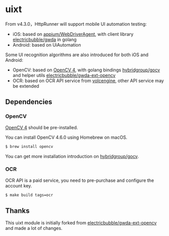 # uixt

From v4.3.0，HttpRunner will support mobile UI automation testing:

- iOS: based on [appium/WebDriverAgent], with client library [electricbubble/gwda] in golang
- Android: based on UiAutomation

Some UI recognition algorithms are also introduced for both iOS and Android:

- OpenCV: based on [OpenCV 4], with golang bindings [hybridgroup/gocv] and helper utils [electricbubble/gwda-ext-opencv]
- OCR: based on OCR API service from [volcengine], other API service may be extended

## Dependencies

### OpenCV

[OpenCV 4] should be pre-installed.

You can install OpenCV 4.6.0 using Homebrew on macOS.

```bash
$ brew install opencv
```

You can get more installation introduction on [hybridgroup/gocv].

### OCR

OCR API is a paid service, you need to pre-purchase and configure the account key.

```bash
$ make build tags=ocr
```

## Thanks

This uixt module is initially forked from [electricbubble/gwda-ext-opencv] and made a lot of changes.


[electricbubble/gwda-ext-opencv]: https://github.com/electricbubble/gwda-ext-opencv
[appium/WebDriverAgent]: https://github.com/appium/WebDriverAgent
[electricbubble/gwda]: https://github.com/electricbubble/gwda
[OpenCV 4]: https://opencv.org/
[hybridgroup/gocv]: https://github.com/hybridgroup/gocv
[volcengine]: https://www.volcengine.com/product/text-recognition

